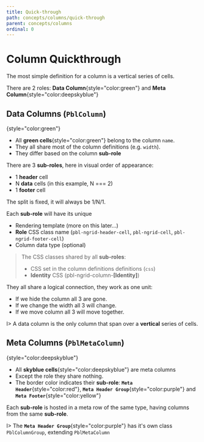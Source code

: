 ```yaml
---
title: Quick-through
path: concepts/columns/quick-through
parent: concepts/columns
ordinal: 0
---
```

# Column Quickthrough

The most simple definition for a column is a vertical series of cells.

<div pbl-app-content-chunk="pbl-columns-app-content-chunk" inputs='{ "section": 1 }'></div>

There are 2 roles: **Data Column**{style="color:green"} and **Meta Column**{style="color:deepskyblue"}

## Data Columns (`PblColumn`)
{style="color:green"}

- All **green cells**{style="color:green"} belong to the column `name`.
- They all share most of the column definitions (e.g. `width`).
- They differ based on the column **sub-role**

There are 3 **sub-roles**, here in visual order of appearance:

- 1 **header** cell
- N **data** cells (in this example, N === 2)
- 1 **footer** cell

The split is fixed, it will always be 1/N/1.

Each **sub-role** will have its unique

- Rendering template (more on this later...)
- **Role** CSS class name (`pbl-ngrid-header-cell`, `pbl-ngrid-cell`, `pbl-ngrid-footer-cell`)
- Column data type (optional)

> The CSS classes shared by all **sub-roles**:
>
> - CSS set in the column definitions definitions (`css`) 
> - **Identity** CSS (pbl-ngrid-column-**[Identity]**)

They all share a logical connection, they work as one unit:

- If we hide the column all 3 are gone.
- If we change the width all 3 will change.
- If we move column all 3 will move together.

I> A data column is the only column that span over a **vertical** series of cells.

## Meta Columns (`PblMetaColumn`)
{style="color:deepskyblue"}

- All **skyblue cells**{style="color:deepskyblue"} are meta columns
- Except the role they share nothing.
- The border color indicates their **sub-role**: **`Meta Header`**{style="color:red"}, **`Meta Header Group`**{style="color:purple"} and **`Meta Footer`**{style="color:yellow"}

Each **sub-role** is hosted in a meta row of the same type, having columns from the same **sub-role**.

I> The **`Meta Header Group`**{style="color:purple"} has it's own class `PblColumnGroup`, extending `PblMetaColumn`
